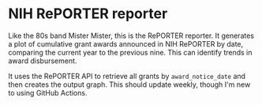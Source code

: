 # NIH RePORTER reporter
Like the 80s band Mister Mister, this is the RePORTER reporter. It generates a plot of cumulative grant awards announced in NIH RePORTER by date, comparing the current year to the previous nine. This can identify trends in award disbursement.

It uses the RePORTER API to retrieve all grants by `award_notice_date` and then creates the output graph. This should update weekly, though I'm new to using GitHub Actions.
